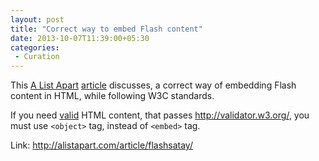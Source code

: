 ```yaml
---
layout: post
title: "Correct way to embed Flash content"
date: 2013-10-07T11:39:00+05:30
categories:
 - Curation
---
```


This <a href="http://alistapart.com/">A List Apart</a> <a href="http://alistapart.com/article/flashsatay/">article</a> discusses, a correct way of embedding Flash content in HTML, while following W3C standards.
 
If you need <a href="http://validator.w3.org/docs/help.html">valid</a> HTML content, that passes <a href="http://validator.w3.org/">http://validator.w3.org/</a>, you must use <code>&lt;object&gt;</code> tag, instead of <code>&lt;embed&gt;</code> tag.
 
Link: <a href="http://alistapart.com/article/flashsatay/">http://alistapart.com/article/flashsatay/</a>
 
